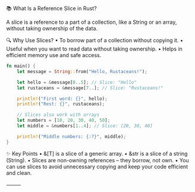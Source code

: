 📚 What Is a Reference Slice in Rust?

A slice is a reference to a part of a collection, like a String or an array, without taking ownership of the data.

🔍 Why Use Slices?
	•	To borrow part of a collection without copying it.
	•	Useful when you want to read data without taking ownership.
	•	Helps in efficient memory use and safe access.

```rust
fn main() {
    let message = String::from("Hello, Rustaceans!");

    let hello = &message[0..5]; // Slice: "Hello"
    let rustaceans = &message[7..]; // Slice: "Rustaceans!"

    println!("First word: {}", hello);
    println!("Rest: {}", rustaceans);

    // Slices also work with arrays
    let numbers = [10, 20, 30, 40, 50];
    let middle = &numbers[1..4]; // Slice: [20, 30, 40]

    println!("Middle numbers: {:?}", middle);
}

```


✨ Key Points
	•	&[T] is a slice of a generic array.
	•	&str is a slice of a string (String).
	•	Slices are non-owning references – they borrow, not own.
	•	You can use slices to avoid unnecessary copying and keep your code efficient and clean.

⸻
